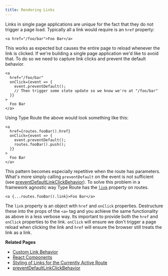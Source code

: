 ```yaml
---
title: Rendering Links
---
```


Links in single page applications are unique for the fact that they do not trigger a page load. Typically all a link would require is an `href` property:

```tsx
<a href="/foo/bar">Foo Bar</a>
```

This works as expected but causes the entire page to reload whenever the link is clicked. If we're building a single page application we'd like to avoid that. To do so we need to capture link clicks and prevent the default behavior.

```tsx
<a
  href="/foo/bar"
  onClick={event => {
    event.preventDefault();
    // Then trigger some state update so we know we're at "/foo/bar"
  }}
>
  Foo Bar
</a>
```

Using Type Route the above would look something like this:

```tsx
<a
  href={routes.fooBar().href}
  onClick={event => {
    event.preventDefault();
    routes.fooBar().push();
  }}
>
  Foo Bar
</a>
```

This pattern becomes especially repetitive when the route has parameters. What's more simply calling `preventDefault` on the event is not sufficient (see [preventDefaultLinkClickBehavior](../api-reference/miscellaneous/prevent-default-link-click-behavior.md)). To solve this problem in a framework agnostic way Type Route has the [`link`](../api-reference/route/link.md) property on routes.

```tsx
<a {...routes.fooBar().link}>Foo Bar</a>
```

The `link` property is an object with `href` and `onClick` properties. Destructure these into the props of the `<a>` tag and you achieve the same functionality as above in a less verbose way. Its important to provide both the `href` and `onClick` properties to the link. `onClick` will ensure we don't trigger a page reload when clicking the link and `href` will ensure the browser still treats the link as a link.

**Related Pages**

- [Custom Link Behavior](./custom-link-behavior.md)
- [React Components](./react-components.md)
- [Styling of Links for the Currently Active Route](./styling-active-route-link.md)
- [preventDefaultLinkClickBehavior](../api-reference/miscellaneous/prevent-default-link-click-behavior.md)

